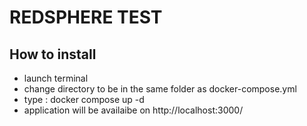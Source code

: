 
# REDSPHERE TEST

## How to install

- launch terminal
- change directory to be in the same folder as docker-compose.yml
- type : docker compose up -d
- application will be availaibe on http://localhost:3000/
